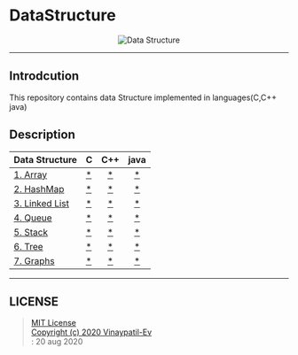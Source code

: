 # DataStructure
<p align="center">
<img src="https://github.com/Vinaypatil-Ev/vinEv_DataStructure/blob/master/Documents/img/data_strucuture1.png" alt="Data Structure">
</p>

----------------------------------------------------------------------------------
## Introdcution
This repository contains data Structure implemented in languages(C,C++ java)</br>

## Description


|Data Structure|C|C++|java|
|----------------------|--|:--:|:--:|
|[1. Array](Array)|[*](Array/C/array.c)|[*](Array/C++/Array.cpp)|[*](Array/Java/Array1D.java)|
|[2. HashMap](HashMap)|[*](HashMap/C/HashMap.c)|[*](HashMap/C++/HashMap.cpp)|[*](HashMap/Java/HashMapImpl.java)|
|[3. Linked List](LinkedList)|[*](LinkedList/C/LinkedList.c)|[*](LinkedList/C++/LinkedList.cpp)|[*](LinkedList/Java/LinkedListImpl.java)|
|[4. Queue](Queue)|[*](Queue/C/Queue.c)|[*](Queue/C++/Queue.cpp)|[*](Queue/Java/QueueImpl.java)|
|[5. Stack](Stack)|[*](Stack/C/Stack.c)|[*](Stack/C++/Stack.cpp)|[*](Stack/Java/StackImpl.java)|
|[6. Tree](Tree)|[*](Tree)|[*](Tree)|[*](Tree/Java/BTreeImpl.java)|
|[7. Graphs](Graphs)|[*](Graphs/C/Graph.c)|[*](Graphs/C++/Graph.cpp)|[*](Graphs/Java/BFSGraph/BFSGraphImpl.java)|



------------------------------------------------------------------------------------

## LICENSE
> [MIT License](LICENSE)</br>[Copyright (c) 2020 Vinaypatil-Ev](LICENSE)</br>: 20 aug 2020
